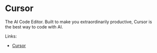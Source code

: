 # Cursor

The AI Code Editor. Built to make you extraordinarily productive, Cursor is the best way to code with AI.

Links:

- [Cursor](https://cursor.com)
